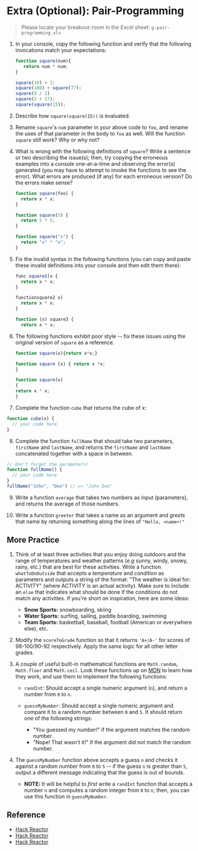 
# Extra (Optional): Pair-Programming

> Please locate your breakout-room in the Excel sheet: `g-pair-programming.xls`

1. In your console, copy the following function and verify
   that the following invocations match your expectations:

   ```js
   function square(num){
      return num * num;
   }

   square(10) + 2;
   square(100) + square(77);
   square(8 / 2)
   square(2 + 17);
   square(square(15));
   ```

2. Describe how `square(square(15))` is
   evaluated.

3. Rename `square`'s `num` parameter in your above code to `foo`, and
   rename the uses of that parameter in the body to `foo` as well. Will the
   function `square` still work? Why or why not?

4. What is wrong with the following definitions of `square`? Write a sentence or
   two describing the issue(s); then, try copying the erroneous examples into a
   console one-at-a-time and observing the error(s) generated (you may have to
   attempt to invoke the functions to see the error). What errors are produced
   (if any) for each erroneous version? Do the errors make sense?

   ```js
   function square(foo) {
     return x * x;
   }

   function square(5) {
     return 5 * 5;
   }

   function square("x") {
     return "x" * "x";
   }
   ```

5. Fix the invalid syntax in the following functions (you can copy and paste these
   invalid definitions into your console and then edit them there):

   ```js
   func square1(x {
     return x * x;
   }

   functionsquare2 x)
     return x * x;
   }

   function (x) square3 {
     return x * x;
   ```

6. The following functions exhibit poor style -- fix these issues using the
   original version of `square` as a reference.

   ```js
   function square(x){return x*x;}

   function square (x) { return x *x;
   }

   function square(x)
   {
   return x * x;
   }
   ```

7. Complete the function `cube` that returns the cube of x:

  ```js
  function cube(x) {
    // your code here
  }
  ```

8. Complete the function `fullName` that should take two parameters, `firstName`
   and `lastName`, and returns the `firstName` and `lastName` concatenated
   together with a space in between.

  ```js
  // don't forget the parameters!
  function fullName() {
    // your code here
  }
  fullName("John", "Doe") // => "John Doe"
  ```

9. Write a function `average` that takes two numbers as input (parameters), and
   returns the average of those numbers.

10. Write a function `greeter` that takes a name as an argument and *greets*
    that name by returning something along the lines of `"Hello, <name>!"`

## More Practice

1. Think of at least three activities that you enjoy doing outdoors and the
   range of temperatures and weather patterns (*e.g* sunny, windy, snowy, rainy,
   etc.) that are best for these activities. Write a function `whatToDoOutside`
   that accepts a *temperature* and *condition* as parameters and outputs a
   string of the format: "The weather is ideal for: ACTIVITY" (where ACTIVITY is
   an actual activity). Make sure to include an `else` that indicates what
   should be done if the conditions do not match any activities. If you're short
   on inspiration, here are some ideas:

   + **Snow Sports:** snowboarding, skiing
   + **Water Sports:** surfing, sailing, paddle boarding, swimming
   + **Team Sports:** basketball, baseball, football (American or everywhere
     else), etc.

2. Modify the `scoreToGrade` function so that it returns `'A+/A-'` for
   scores of 98-100/90-92 respectively. Apply the same logic for all other
   letter grades.

3. A couple of useful built-in mathematical functions are `Math.random`,
   `Math.floor` and `Math.ceil`. Look these functions up on
   [MDN](https://developer.mozilla.org/en-US/docs/Web/JavaScript/Reference/Global_Objects/Math)
   to learn how they work, and use them to implement the following functions:

   + `randInt`: Should accept a single numeric argument (`n`), and return a
     number from `0` to `n`.
   + `guessMyNumber`: Should accept a single numeric argument and compare it to
     a random number between `0` and `5`. It should return one of the following
     strings:

     - "You guessed my number!" if the argument matches the random number.
     - "Nope! That wasn't it!" if the argument did not match the random number.

4. The `guessMyNumber` function above accepts a guess `n` and checks it against a
   random number from `0` to `5` -- if the guess `n` is greater than `5`, output
   a different message indicating that the guess is out of bounds.

   - **NOTE:** It will be helpful to *first* write a `randInt` function that
     accepts a number `n` and computes a random integer from `0` to `n`; then,
     you can use this function in `guessMyNumber`.

## Reference
- [Hack Reactor](https://github.com/hackreactor/javascript_101/tree/master/3-functions)
- [Hack Reactor](https://github.com/hackreactor/javascript_201/tree/master/2-logical-operators-advanced-conditionals)
- [Hack Reactor](https://github.com/hackreactor/javascript_201/tree/master/1-booleans-comparisons-conditionals)